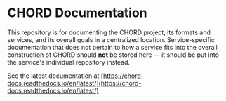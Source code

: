 # CHORD Documentation

This repository is for documenting the CHORD project, its formats and services, and its overall goals in a centralized
location. Service-specific documentation that does not pertain to how a service fits into the overall construction of
CHORD should **not** be stored here &mdash; it should be put into the service's individual repository instead.

See the latest documentation at
[https://chord-docs.readthedocs.io/en/latest/](https://chord-docs.readthedocs.io/en/latest/)
